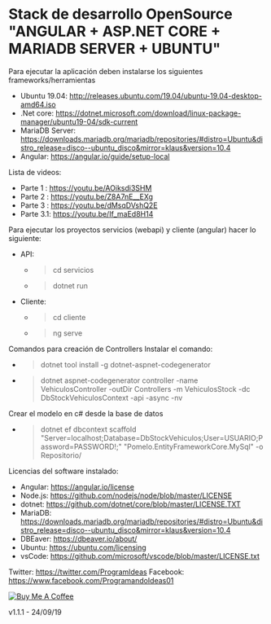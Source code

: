 # Stack de desarrollo OpenSource "ANGULAR + ASP.NET CORE + MARIADB SERVER + UBUNTU"

Para ejecutar la aplicación deben instalarse los siguientes frameworks/herramientas
 - Ubuntu 19.04: http://releases.ubuntu.com/19.04/ubuntu-19.04-desktop-amd64.iso
 - .Net core: https://dotnet.microsoft.com/download/linux-package-manager/ubuntu19-04/sdk-current
 - MariaDB Server: https://downloads.mariadb.org/mariadb/repositories/#distro=Ubuntu&distro_release=disco--ubuntu_disco&mirror=klaus&version=10.4
 - Angular: https://angular.io/guide/setup-local
 
 Lista de videos:
  - Parte 1  : https://youtu.be/AOiksdi3SHM
  - Parte 2  : https://youtu.be/Z8A7nE__EXg
  - Parte 3  : https://youtu.be/dMsqDVshQ2E
  - Parte 3.1: https://youtu.be/If_maEd8H14
 
Para ejecutar los proyectos servicios (webapi) y cliente (angular) hacer lo siguiente:
 - API:
     - > cd servicios
     - > dotnet run
 - Cliente:
     - > cd cliente
     - > ng serve
    
Comandos para creación de Controllers
Instalar el comando: 
 - > dotnet tool install -g dotnet-aspnet-codegenerator
	  
- > dotnet aspnet-codegenerator controller -name VehiculosController -outDir Controllers -m VehiculosStock -dc DbStockVehiculosContext -api -async -nv

Crear el modelo en c# desde la base de datos
 - > dotnet ef dbcontext scaffold "Server=localhost;Database=DbStockVehiculos;User=USUARIO;Password=PASSWORD!;" "Pomelo.EntityFrameworkCore.MySql" -o Repositorio/

Licencias del software instalado:
 - Angular: https://angular.io/license
 - Node.js: https://github.com/nodejs/node/blob/master/LICENSE
 - dotnet: https://github.com/dotnet/core/blob/master/LICENSE.TXT
 - MariaDB: https://downloads.mariadb.org/mariadb/repositories/#distro=Ubuntu&distro_release=disco--ubuntu_disco&mirror=klaus&version=10.4
 - DBEaver: https://dbeaver.io/about/
 - Ubuntu: https://ubuntu.com/licensing
 - vsCode: https://github.com/microsoft/vscode/blob/master/LICENSE.txt
 
Twitter: https://twitter.com/ProgramIdeas
Facebook: https://www.facebook.com/ProgramandoIdeas01

<a href="https://www.buymeacoffee.com/CFVh8qe" target="_blank"><img src="https://bmc-cdn.nyc3.digitaloceanspaces.com/BMC-button-images/custom_images/orange_img.png" alt="Buy Me A Coffee" style="height: auto !important;width: auto !important;" ></a>

v1.1.1 - 24/09/19
